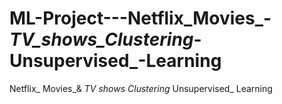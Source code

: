 # ML-Project---Netflix_Movies_-_TV_shows_Clustering_-Unsupervised_-Learning
Netflix_ Movies_&amp; _TV _shows_ Clustering_ Unsupervised_ Learning
